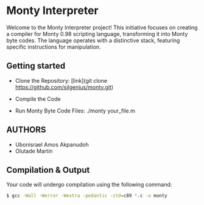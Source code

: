 # Monty Interpreter

Welcome to the Monty Interpreter project! This initiative focuses on creating a compiler for Monty 0.98 scripting language, transforming it into Monty byte codes. The language operates with a distinctive stack, featuring specific instructions for manipulation.

## Getting started

- Clone the Repository: [link](git clone https://github.com/silgenius/monty.git)

- Compile the Code

- Run Monty Byte Code Files: ./monty your_file.m

## AUTHORS

- Ubonisrael Amos Akpanudoh
- Olutade Martin

## Compilation & Output

Your code will undergo compilation using the following command:
```bash
$ gcc -Wall -Werror -Wextra -pedantic -std=c89 *.c -o monty

